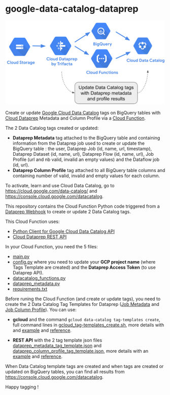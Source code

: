 # google-data-catalog-dataprep

![image](dataprep_datacatalog.png)

Create or update [Google Cloud Data Catalog](https://cloud.google.com/data-catalog/) tags on BigQuery tables with [Cloud Dataprep](https://cloud.google.com/dataprep) Metadata and Column Profile via a [Cloud Function](https://cloud.google.com/functions).

The 2 Data Catalog tags created or updated:
- **Dataprep Metadata** tag attached to the BigQuery table and containing information from the Dataprep job used to create or update the BigQuery table : the user, Dataprep Job (id, name, url, timestamp), Dataprep Dataset (id, name, url), Dataprep Flow (id, name, url), Job Profile (url and nb valid, invalid an empty values) and the Dataflow job (id, url).
- **Dataprep Column Profile** tag attached to all BigQuery table columns and containing number of valid, invalid and empty values for each column.

To activate, learn and use Cloud Data Catalog, go to https://cloud.google.com/data-catalog/ and https://console.cloud.google.com/datacatalog.

This repository contains the Cloud Function Python code triggered from a [Dataprep Webhook](https://docs.trifacta.com/display/DP/Create+Flow+Webhook+Task) to create or update 2 Data Catalog tags.

This Cloud Function uses:
- [Python Client for Google Cloud Data Catalog API](https://googleapis.dev/python/datacatalog/latest/index.html#)
- [Cloud Dataprep REST API](https://api.trifacta.com/dataprep-premium/index.html)

In your Cloud Function, you need the 5 files:
- [main.py](https://github.com/victorcouste/google-data-catalog-dataprep/blob/main/main.py)
- [config.py](https://github.com/victorcouste/google-data-catalog-dataprep/blob/main/config.py) where you need to update your **GCP project name** (where Tags Template are created) and the **Dataprep Access Token** (to use Dataprep API).
- [datacatalog_functions.py](https://github.com/victorcouste/google-data-catalog-dataprep/blob/main/datacatalog_functions.py)
- [dataprep_metadata.py](https://github.com/victorcouste/google-data-catalog-dataprep/blob/main/dataprep_metadata.py)
- [requirements.txt](https://github.com/victorcouste/google-data-catalog-dataprep/blob/main/requirements.txt)


Before runing the Cloud Function (and create or update tags), you need to create the 2 Data Catalog Tag Templates for Dataprep ([Job Metadata](https://github.com/victorcouste/google-data-catalog-dataprep/blob/main/dataprep_metadata_tag_template.txt) and [Job Column Profile](https://github.com/victorcouste/google-data-catalog-dataprep/blob/main/dataprep_column_profile_tag_template.txt)).
You can use:

- **gcloud** and the command `gcloud data-catalog tag-templates create`, full command lines in [gcloud_tag-templates_create.sh](https://github.com/victorcouste/google-data-catalog-dataprep/blob/main/gcloud_tag-templates_create.sh), more details with and [example](https://cloud.google.com/data-catalog/docs/quickstart-tagging#data-catalog-quickstart-gcloud) and [reference](https://cloud.google.com/sdk/gcloud/reference/data-catalog/tag-templates/create).

- **REST API** with the 2 tag template json files [dataprep_metadata_tag_template.json](https://github.com/victorcouste/google-data-catalog-dataprep/blob/main/dataprep_metadata_tag_template.json) and [dataprep_column_profile_tag_template.json](https://github.com/victorcouste/google-data-catalog-dataprep/blob/main/dataprep_column_profile_tag_template.json), more details with an [example](https://cloud.google.com/data-catalog/docs/quickstart-tagging#data-catalog-quickstart-drest) and [reference](https://cloud.google.com/data-catalog/docs/reference/rest/v1/projects.locations.tagTemplates/create).


When Data Catalog template tags are created and when tags are created or updated on BigQuery tables, you can find all results from https://console.cloud.google.com/datacatalog.



Happy tagging !
